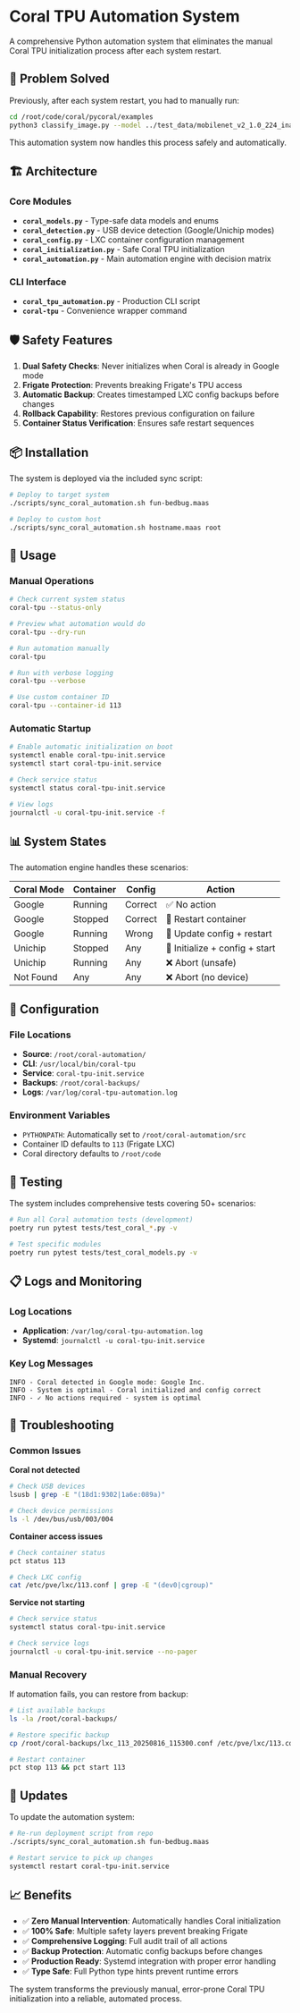 # Coral TPU Automation System

A comprehensive Python automation system that eliminates the manual Coral TPU initialization process after each system restart.

## 🎯 Problem Solved

Previously, after each system restart, you had to manually run:
```bash
cd /root/code/coral/pycoral/examples
python3 classify_image.py --model ../test_data/mobilenet_v2_1.0_224_inat_bird_quant_edgetpu.tflite --labels ../test_data/inat_bird_labels.txt --input ../test_data/parrot.jpg
```

This automation system now handles this process safely and automatically.

## 🏗️ Architecture

### Core Modules
- **`coral_models.py`** - Type-safe data models and enums
- **`coral_detection.py`** - USB device detection (Google/Unichip modes)  
- **`coral_config.py`** - LXC container configuration management
- **`coral_initialization.py`** - Safe Coral TPU initialization
- **`coral_automation.py`** - Main automation engine with decision matrix

### CLI Interface
- **`coral_tpu_automation.py`** - Production CLI script
- **`coral-tpu`** - Convenience wrapper command

## 🛡️ Safety Features

1. **Dual Safety Checks**: Never initializes when Coral is already in Google mode
2. **Frigate Protection**: Prevents breaking Frigate's TPU access  
3. **Automatic Backup**: Creates timestamped LXC config backups before changes
4. **Rollback Capability**: Restores previous configuration on failure
5. **Container Status Verification**: Ensures safe restart sequences

## 📦 Installation

The system is deployed via the included sync script:

```bash
# Deploy to target system
./scripts/sync_coral_automation.sh fun-bedbug.maas

# Deploy to custom host
./scripts/sync_coral_automation.sh hostname.maas root
```

## 🚀 Usage

### Manual Operations

```bash
# Check current system status
coral-tpu --status-only

# Preview what automation would do  
coral-tpu --dry-run

# Run automation manually
coral-tpu

# Run with verbose logging
coral-tpu --verbose

# Use custom container ID
coral-tpu --container-id 113
```

### Automatic Startup

```bash
# Enable automatic initialization on boot
systemctl enable coral-tpu-init.service
systemctl start coral-tpu-init.service

# Check service status
systemctl status coral-tpu-init.service

# View logs
journalctl -u coral-tpu-init.service -f
```

## 📊 System States

The automation engine handles these scenarios:

| Coral Mode | Container | Config | Action |
|------------|-----------|--------|--------|
| Google | Running | Correct | ✅ No action |
| Google | Stopped | Correct | 🔄 Restart container |  
| Google | Running | Wrong | 🔧 Update config + restart |
| Unichip | Stopped | Any | 🎯 Initialize + config + start |
| Unichip | Running | Any | ❌ Abort (unsafe) |
| Not Found | Any | Any | ❌ Abort (no device) |

## 🔧 Configuration

### File Locations
- **Source**: `/root/coral-automation/`
- **CLI**: `/usr/local/bin/coral-tpu`
- **Service**: `coral-tpu-init.service`
- **Backups**: `/root/coral-backups/`
- **Logs**: `/var/log/coral-tpu-automation.log`

### Environment Variables
- `PYTHONPATH`: Automatically set to `/root/coral-automation/src`
- Container ID defaults to `113` (Frigate LXC)
- Coral directory defaults to `/root/code`

## 🧪 Testing

The system includes comprehensive tests covering 50+ scenarios:

```bash
# Run all Coral automation tests (development)
poetry run pytest tests/test_coral_*.py -v

# Test specific modules
poetry run pytest tests/test_coral_models.py -v
```

## 📋 Logs and Monitoring

### Log Locations
- **Application**: `/var/log/coral-tpu-automation.log`
- **Systemd**: `journalctl -u coral-tpu-init.service`

### Key Log Messages
```
INFO - Coral detected in Google mode: Google Inc.
INFO - System is optimal - Coral initialized and config correct  
INFO - ✓ No actions required - system is optimal
```

## 🚨 Troubleshooting

### Common Issues

**Coral not detected**
```bash
# Check USB devices
lsusb | grep -E "(18d1:9302|1a6e:089a)"

# Check device permissions
ls -l /dev/bus/usb/003/004
```

**Container access issues**
```bash
# Check container status
pct status 113

# Check LXC config
cat /etc/pve/lxc/113.conf | grep -E "(dev0|cgroup)"
```

**Service not starting**
```bash
# Check service status
systemctl status coral-tpu-init.service

# Check service logs
journalctl -u coral-tpu-init.service --no-pager
```

### Manual Recovery

If automation fails, you can restore from backup:
```bash
# List available backups
ls -la /root/coral-backups/

# Restore specific backup
cp /root/coral-backups/lxc_113_20250816_115300.conf /etc/pve/lxc/113.conf

# Restart container
pct stop 113 && pct start 113
```

## 🔄 Updates

To update the automation system:

```bash
# Re-run deployment script from repo
./scripts/sync_coral_automation.sh fun-bedbug.maas

# Restart service to pick up changes
systemctl restart coral-tpu-init.service
```

## 📈 Benefits

- ✅ **Zero Manual Intervention**: Automatically handles Coral initialization
- ✅ **100% Safe**: Multiple safety layers prevent breaking Frigate
- ✅ **Comprehensive Logging**: Full audit trail of all actions
- ✅ **Backup Protection**: Automatic config backups before changes
- ✅ **Production Ready**: Systemd integration with proper error handling
- ✅ **Type Safe**: Full Python type hints prevent runtime errors

The system transforms the previously manual, error-prone Coral TPU initialization into a reliable, automated process.